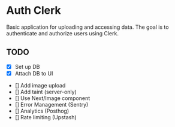 # Auth Clerk

Basic application for uploading and accessing data. The goal is to authenticate and authorize users using Clerk.

## TODO

- [x] Set up DB
- [x] Attach DB to UI
- [] Add image upload
- [] Add taint (server-only)
- [] Use Next/Image component
- [] Error Management (Sentry)
- [] Analytics (Posthog)
- [] Rate limiting (Upstash)
